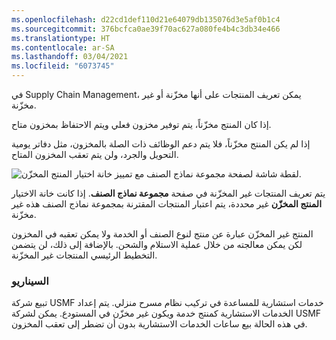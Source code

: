 ```yaml
---
ms.openlocfilehash: d22cd1def110d21e64079db135076d3e5af0b1c4
ms.sourcegitcommit: 376bcfca0ae39f70ac627a080fe4b4c3db34e466
ms.translationtype: HT
ms.contentlocale: ar-SA
ms.lasthandoff: 03/04/2021
ms.locfileid: "6073745"
---
```

في Supply Chain Management، يمكن تعريف المنتجات على أنها مخزّنة أو غير مخزّنة.

إذا كان المنتج مخزّناً، يتم توفير مخزون فعلي ويتم الاحتفاظ بمخزون متاح.

إذا لم يكن المنتج مخزّناً، فلا يتم دعم الوظائف ذات الصلة بالمخزون، مثل دفاتر يومية التحويل والجرد، ولن يتم تعقب المخزون المتاح.

![لقطة شاشة لصفحة مجموعة نماذج الصنف مع تمييز خانة اختيار المنتج المخزّن.](../media/non-stocked.png)

يتم تعريف المنتجات غير المخزّنة في صفحة **مجموعة نماذج الصنف**. إذا كانت خانة الاختيار **المنتج المخزّن** غير محددة، يتم اعتبار المنتجات المقترنة بمجموعة نماذج الصنف هذه غير مخزّنة.

المنتج غير المخزّن عبارة عن منتج لنوع الصنف أو الخدمة ولا يمكن تعقبه في المخزون لكن يمكن معالجته من خلال عملية الاستلام والشحن. بالإضافة إلى ذلك، لن يتضمن التخطيط الرئيسي المنتجات غير المخزّنة.

### <a name="scenario"></a>السيناريو

تبيع شركة USMF خدمات استشارية للمساعدة في تركيب نظام مسرح منزلي. يتم إعداد الخدمات الاستشارية كمنتج خدمة ويكون غير مخزّن في المستودع.  يمكن لشركة USMF في هذه الحالة بيع ساعات الخدمات الاستشارية بدون أن تضطر إلى تعقب المخزون.
